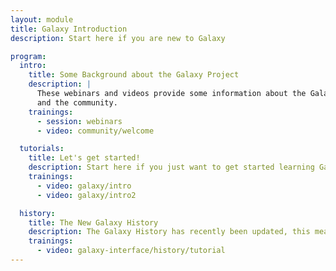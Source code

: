 ```yaml
---
layout: module
title: Galaxy Introduction
description: Start here if you are new to Galaxy

program:
  intro:
    title: Some Background about the Galaxy Project
    description: |
      These webinars and videos provide some information about the Galaxy project
      and the community.
    trainings:
      - session: webinars
      - video: community/welcome

  tutorials:
    title: Let's get started!
    description: Start here if you just want to get started learning Galaxy!
    trainings:
      - video: galaxy/intro
      - video: galaxy/intro2

  history:
    title: The New Galaxy History
    description: The Galaxy History has recently been updated, this means your Galaxy may look different than what you see in the tutorial videos. This short video walks you through the basics of the new Galaxy history system.
    trainings:
      - video: galaxy-interface/history/tutorial
---
```


